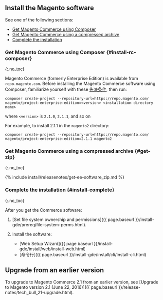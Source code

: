<div markdown="1">
 
## Install the Magento software
See one of the following sections:

*	[Get Magento Commerce using Composer](#install-rc-composer)
*	[Get Magento Commerce using a compressed archive](#get-zip)
*	[Complete the installation](#install-complete)

### Get Magento Commerce using Composer {#install-rc-composer}
{:.no_toc}

Magento Commerce (formerly Enterprise Edition) is available from `repo.magento.com`. Before installing the Magento Commerce software using Composer,  familiarize yourself with these  <a href="{{ page.baseurl }}/install-gde/prereq/integrator_install.html" target="_blank">先决条件</a>, then run:


	composer create-project --repository-url=https://repo.magento.com/ magento/project-enterprise-edition=<version> <installation directory name>

where `<version>` is `2.1.0`, `2.1.1`, and so on

For example, to install 2.1.1 in the `magento2` directory:

	composer create-project --repository-url=https://repo.magento.com/ magento/project-enterprise-edition=2.1.1 magento2

### Get Magento Commerce using a compressed archive {#get-zip}
{:.no_toc}

{% include install/releasenotes/get-ee-software_zip.md %}

### Complete the installation {#install-complete}
{:.no_toc}

After you get the Commerce software:

1.	[Set file system ownership and permissions]({{ page.baseurl }}/install-gde/prereq/file-system-perms.html).
2.	Install the software:

	*	[Web Setup Wizard]({{ page.baseurl }}/install-gde/install/web/install-web.html)
	*	[命令行]({{ page.baseurl }}/install-gde/install/cli/install-cli.html)

## Upgrade from an earlier version
To upgrade to Magento Commerce 2.1 from an earlier version, see [Upgrade to Magento version 2.1 (June 22, 2016)]({{ page.baseurl }}/release-notes/tech_bull_21-upgrade.html).